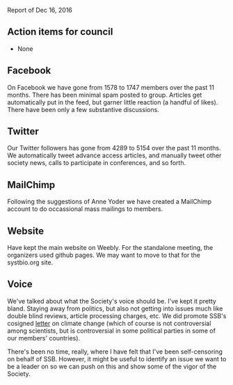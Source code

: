 Report of Dec 16, 2016

## Action items for council
*  None

## Facebook

On Facebook we have gone from 1578 to 1747 members over the past 11 months. There has been minimal spam posted to group. Articles get automatically put in the feed, but garner little reaction (a handful of likes). There have been only a few substantive discussions. 

## Twitter

Our Twitter followers has gone from 4289 to 5154 over the past 11 months. We automatically tweet advance access articles, and manually tweet other society news, calls to participate in conferences, and so forth. 

## MailChimp

Following the suggestions of Anne Yoder we have created a MailChimp account to do occassional mass mailings to members. 

## Website

Have kept the main website on Weebly. For the standalone meeting, the organizers used github pages. We may want to move to that for the systbio.org site.

## Voice

We've talked about what the Society's voice should be. I've kept it pretty bland. Staying away from politics, but also not getting into issues much like double blind reviews, article processing charges, etc. We did promote SSB's cosigned [letter](http://www.aaas.org/sites/default/files/06282016.pdf) on climate change (which of course is not controversial among scientists, but is controversial in some political parties in some of our members' countries). 

There's been no time, really, where I have felt that I've been self-censoring on behalf of SSB. However, it might be useful to identify an issue we want to be a leader on so we can push on this and show some of the vigor of the Society.